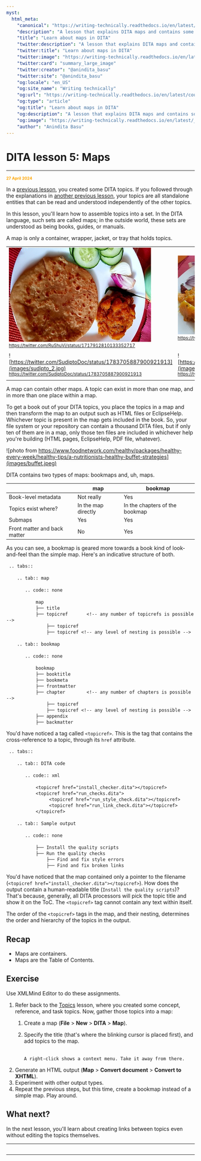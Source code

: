 ```yaml
---
myst:
  html_meta:
    "canonical": "https://writing-technically.readthedocs.io/en/latest/courses-dita-authoring-maps.html"
    "description": "A lesson that explains DITA maps and contains some exercises"
    "title": "Learn about maps in DITA"
    "twitter:description": "A lesson that explains DITA maps and contains some exercises"
    "twitter:title": "Learn about maps in DITA"
    "twitter:image": "https://writing-technically.readthedocs.io/en/latest/_static/wordcloud.jpg"
    "twitter:card": "summary_large_image"
    "twitter:creator": "@anindita_basu"
    "twitter:site": "@anindita_basu"
    "og:locale": "en_US"
    "og:site_name": "Writing technically"
    "og:url": "https://writing-technically.readthedocs.io/en/latest/courses-dita-authoring-maps.html"
    "og:type": "article"
    "og:title": "Learn about maps in DITA"
    "og:description": "A lesson that explains DITA maps and contains some exercises"
    "og:image": "https://writing-technically.readthedocs.io/en/latest/_static/wordcloud.jpg"
    "author": "Anindita Basu"
---
```


# DITA lesson 5: Maps

<hr/>
<p style="font-weight:bold;font-size:75%;color:orange">27 April 2024</p>

In a [previous lesson](courses-dita-authoring-topics.md), you created some DITA topics. If you followed through the explanations in [another previous lesson](courses-dita-authoring-infotype.md), your topics are all standalone entities that can be read and understood independently of the other topics.

In this lesson, you'll learn how to assemble topics into a set. In the DITA language, such sets are called maps; in the outside world, these sets are understood as being books, guides, or manuals.

A map is only a container, wrapper, jacket, or tray that holds topics.

|                                                                                                                                                              |                                                                                                                                                              |
|--------------------------------------------------------------------------------------------------------------------------------------------------------------|--------------------------------------------------------------------------------------------------------------------------------------------------------------|
| ![khatta meetha kaddu and chaney ki daal ka paratha](images/ruchi_1.jpg) <br/><sup>https://twitter.com/RuShuVi/status/1717912810133352717</sup>              | ![besan missi, muskat pumpkin, and boondi raita](images/ruchi_2.jpg)<br/><sup>https://twitter.com/RuShuVi/status/1459271182109270023                         |
| ![https://twitter.com/SudiptoDoc/status/1783705887900921913](images/sudipto_2.jpg) <br/><sup>https://twitter.com/SudiptoDoc/status/1783705887900921913</sup> | ![https://twitter.com/SudiptoDoc/status/1783705887900921913](images/sudipto_1.jpg) <br/><sup>https://twitter.com/SudiptoDoc/status/1783705887900921913</sup> |

 A map can contain other maps. A topic can exist in more than one map, and in more than one place within a map.

To get a book out of your DITA topics, you place the topics in a map and then transform the map to an output such as HTML files or EclipseHelp. Whichever topic is present in the map gets included in the book. So, your file system or your repository can contain a thousand DITA files, but if only ten of them are in a map, only those ten files are included in whichever help you're building (HTML pages, EclipseHelp, PDF file, whatever).

![photo from https://www.foodnetwork.com/healthy/packages/healthy-every-week/healthy-tips/a-nutritionists-healthy-buffet-strategies](images/buffet.jpeg)

DITA contains two types of maps: bookmaps and, uh, maps.

|  | map | bookmap |
|--|-----------|------|
| Book-level metadata | Not really  | Yes |
| Topics exist where? | In the map directly  | In the chapters of the bookmap  |
| Submaps | Yes | Yes  |
| Front matter and back matter | No | Yes |

As you can see, a bookmap is geared more towards a book kind of look-and-feel than the simple map. Here's an indicative structure of both.

````{eval-rst}
 .. tabs::

    .. tab:: map
     
       .. code:: none
                
           map
           ├── title
           ├── topicref       <!-- any number of topicrefs is possible -->
               ├── topicref
               ├── topicref	<!-- any level of nesting is possible -->

    .. tab:: bookmap
     
       .. code:: none
        
           bookmap
           ├── booktitle
           ├── bookmeta
           ├── frontmatter
           ├── chapter        <!-- any number of chapters is possible -->
               ├── topicref
               ├── topicref	<!-- any level of nesting is possible -->
           ├── appendix
           ├── backmatter

````

You'd have noticed a tag called `<topicref>`. This is the tag that contains the cross-reference to a topic, through its `href` attribute.

````{eval-rst}
 .. tabs::

    .. tab:: DITA code
     
       .. code:: xml
                
           <topicref href="install_checker.dita"></topicref>
           <topicref href="run_checks.dita">
                <topicref href="run_style_check.dita"></topicref>
                <topicref href="run_link_check.dita"></topicref>
           </topicref>

    .. tab:: Sample output
     
       .. code:: none
        
           ├── Install the quality scripts
           ├── Run the quality checks           
               ├── Find and fix style errors
               ├── Find and fix broken links

````

You'd have noticed that the map contained only a pointer to the filename (`<topicref href="install_checker.dita"></topicref>`). How does the output contain a human-readable title (`Install the quality scripts`)? That's because, generally, all DITA processors will pick the topic title and show it on the ToC. The `<topicref>` tag cannot contain any text within itself.

The order of the `<topicref>` tags in the map, and their nesting, determines the order and hierarchy of the topics in the output.

## Recap

-  Maps are containers.
-  Maps are the Table of Contents.

##  Exercise

Use XMLMind Editor to do these assignments.

1.  Refer back to the [Topics](courses-dita-authoring-topics.md) lesson, where you created some concept, reference, and task topics. Now, gather those topics into a map:
    1.  Create a map (**File** > **New** > **DITA** > **Map**).
    2.  Specify the title (that's where the blinking cursor is placed first), and add topics to the map.

        ```{admonition} Tip
            
        A right-click shows a context menu. Take it away from there.
        
        ```
1.  Generate an HTML output (**Map** > **Convert document** > **Convert to XHTML**).
1.  Experiment with other output types.
1.  Repeat the previous steps, but this time, create a bookmap instead of a simple map. Play around.

## What next?

In the next lesson, you'll learn about creating links between topics even without editing the topics themselves.

<hr/>

```{include} courses-dita-authoring-toc.md
```
   
<hr/>
